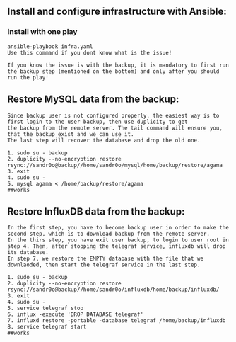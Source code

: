 ## Install and configure infrastructure with Ansible:

### Install with one play

    ansible-playbook infra.yaml
    Use this command if you dont know what is the issue!

    If you know the issue is with the backup, it is mandatory to first run the backup step (mentioned on the bottom) and only after you should run the play!

## Restore MySQL data from the backup:
    Since backup user is not configured properly, the easiest way is to first login to the user backup, then use duplicity to get
    the backup from the remote server. The tail command will ensure you, that the backup exist and we can use it.
    The last step will recover the database and drop the old one.
    
    1. sudo su - backup
    2. duplicity --no-encryption restore rsync://sandr0o@backup//home/sandr0o/mysql/home/backup/restore/agama
    3. exit
    4. sudo su -
    5. mysql agama < /home/backup/restore/agama
    ##works

## Restore InfluxDB data from the backup:


    In the first step, you have to become backup user in order to make the second step, which is to download backup from the remote server.
    In the thirs step, you have exit user backup, to login to user root in step 4. Then, after stopping the telegraf service, influxdb will drop its database.
    In step 7, we restore the EMPTY database with the file that we downlaoded, then start the telegraf service in the last step.

    1. sudo su - backup
    2. duplicity --no-encryption restore rsync://sandr0o@backup//home/sandr0o/influxdb/home/backup/influxdb/
    3. exit
    4. sudo su -
    5. service telegraf stop
    6. influx -execute 'DROP DATABASE telegraf'
    7. influxd restore -portable -database telegraf /home/backup/influxdb
    8. service telegraf start
    ##works
